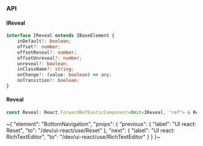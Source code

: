 

### API

#### IReveal

```ts
interface IReveal extends IBaseElement {
    inDefault?: boolean;
    offset?: number;
    offsetReveal?: number;
    offsetUnreveal?: number;
    unreveal?: boolean;
    inClassName?: string;
    onChange?: (value: boolean) => any;
    noTransition?: boolean;
}
```

#### Reveal

```ts
const Reveal: React.ForwardRefExoticComponent<Omit<IReveal, "ref"> & React.RefAttributes<unknown>>;
```


~{
  "element": "BottomNavigation",
  "props": {
    "previous": {
      "label": "UI react: Reset",
      "to": "/dev/ui-react/use/Reset"
    },
    "next": {
      "label": "UI react: RichTextEditor",
      "to": "/dev/ui-react/use/RichTextEditor"
    }
  }
}~
